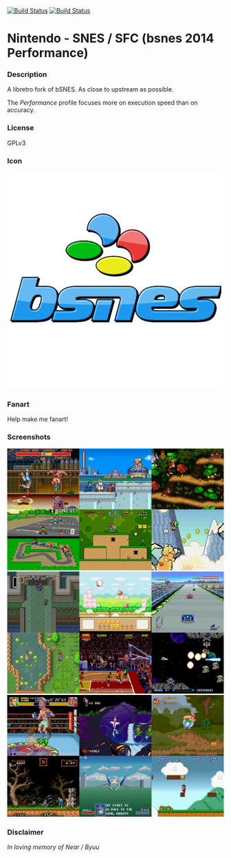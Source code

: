 [![Build Status](https://travis-ci.org/kodi-game/game.libretro.bsnes2014-performance.svg?branch=master)](https://travis-ci.org/kodi-game/game.libretro.bsnes2014-performance)
[![Build Status](https://ci.appveyor.com/api/projects/status/github/kodi-game/game.libretro.bsnes2014-performance?svg=true)](https://ci.appveyor.com/project/kodi-game/game-libretro-bsnes2014-performance)

# Nintendo - SNES / SFC (bsnes 2014 Performance)

### Description

A libretro fork of bSNES. As close to upstream as possible.

The *Performance* profile focuses more on execution speed than on accuracy.

### License

GPLv3

### Icon

![Icon](game.libretro.bsnes2014-performance/resources/icon.png)

### Fanart

Help make me fanart!

### Screenshots

![Screenshot](game.libretro.bsnes2014-performance/resources/screenshot-01.jpg)
![Screenshot](game.libretro.bsnes2014-performance/resources/screenshot-02.jpg)
![Screenshot](game.libretro.bsnes2014-performance/resources/screenshot-03.jpg)

### Disclaimer

*In loving memory of Near / Byuu*

